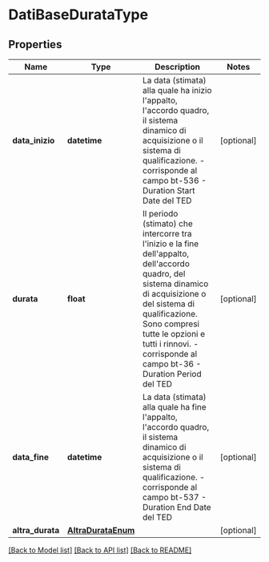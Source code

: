 # DatiBaseDurataType

## Properties
Name | Type | Description | Notes
------------ | ------------- | ------------- | -------------
**data_inizio** | **datetime** | La data (stimata) alla quale ha inizio l&#x27;appalto, l&#x27;accordo quadro, il sistema dinamico di acquisizione o il sistema di qualificazione. - corrisponde al campo bt-536 - Duration Start Date del TED | [optional] 
**durata** | **float** | Il periodo (stimato) che intercorre tra l&#x27;inizio e la fine dell&#x27;appalto, dell&#x27;accordo quadro, del sistema dinamico di acquisizione o del sistema di qualificazione. Sono compresi tutte le opzioni e tutti i rinnovi. - corrisponde al campo bt-36 - Duration Period del TED | [optional] 
**data_fine** | **datetime** | La data (stimata) alla quale ha fine l&#x27;appalto, l&#x27;accordo quadro, il sistema dinamico di acquisizione o il sistema di qualificazione. - corrisponde al campo bt-537 - Duration End Date del TED | [optional] 
**altra_durata** | [**AltraDurataEnum**](AltraDurataEnum.md) |  | [optional] 

[[Back to Model list]](../README.md#documentation-for-models) [[Back to API list]](../README.md#documentation-for-api-endpoints) [[Back to README]](../README.md)

